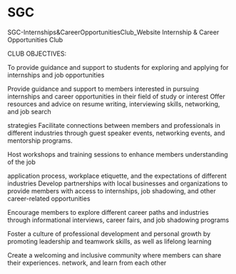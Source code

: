 # SGC
SGC-Internships&amp;CareerOpportunitiesClub_Website
Internship & Career Opportunities Club

CLUB OBJECTIVES:

To provide guidance and support to students for exploring and applying for internships and job opportunities

Provide guidance and support to members interested in pursuing internships and career opportunities in their field of study or interest Offer resources and advice on resume writing, interviewing skills, networking, and job search

strategies Facilitate connections between members and professionals in different industries through guest speaker events, networking events, and mentorship programs.

Host workshops and training sessions to enhance members understanding of the job

application process, workplace etiquette, and the expectations of different industries Develop partnerships with local businesses and organizations to provide members with access to internships, job shadowing, and other career-related opportunities

Encourage members to explore different career paths and industries through informational interviews, career fairs, and job shadowing programs

Foster a culture of professional development and personal growth by promoting leadership and teamwork skills, as well as lifelong learning

Create a welcoming and inclusive community where members can share their experiences. network, and learn from each other